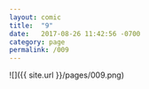 ```yaml
---
layout: comic
title:  "9"
date:   2017-08-26 11:42:56 -0700
category: page
permalink: /009
---
```

![]({{ site.url }}/pages/009.png)
